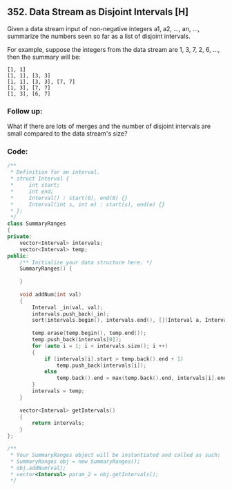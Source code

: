 ## 352. Data Stream as Disjoint Intervals [H]
Given a data stream input of non-negative integers a1, a2, ..., an, ..., summarize the numbers seen so far as a list of disjoint intervals.

For example, suppose the integers from the data stream are 1, 3, 7, 2, 6, ..., then the summary will be:

```
[1, 1]
[1, 1], [3, 3]
[1, 1], [3, 3], [7, 7]
[1, 3], [7, 7]
[1, 3], [6, 7]
```

### Follow up:
What if there are lots of merges and the number of disjoint intervals are small compared to the data stream's size?

### Code:
```c++
/**
 * Definition for an interval.
 * struct Interval {
 *     int start;
 *     int end;
 *     Interval() : start(0), end(0) {}
 *     Interval(int s, int e) : start(s), end(e) {}
 * };
 */
class SummaryRanges 
{
private:
    vector<Interval> intervals;
    vector<Interval> temp;
public:
    /** Initialize your data structure here. */
    SummaryRanges() {
        
    }
    
    void addNum(int val) 
    {
        Interval _in(val, val);
        intervals.push_back(_in);
        sort(intervals.begin(), intervals.end(), [](Interval a, Interval b) {return a.start < b.start;});
        
        temp.erase(temp.begin(), temp.end());
        temp.push_back(intervals[0]);
        for (auto i = 1; i < intervals.size(); i ++)
        {
            if (intervals[i].start > temp.back().end + 1)
                temp.push_back(intervals[i]);
            else
                temp.back().end = max(temp.back().end, intervals[i].end);
        }
        intervals = temp;
    }
    
    vector<Interval> getIntervals() 
    {
        return intervals;
    }
};

/**
 * Your SummaryRanges object will be instantiated and called as such:
 * SummaryRanges obj = new SummaryRanges();
 * obj.addNum(val);
 * vector<Interval> param_2 = obj.getIntervals();
 */
 ```
